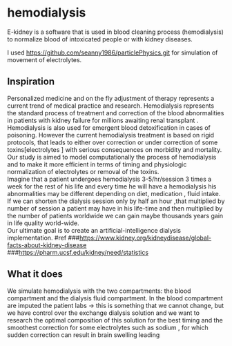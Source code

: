 # hemodialysis
E-kidney is a software that is used in blood cleaning process (hemodialysis) to normalize blood of intoxicated people or with kidney diseases.

I used https://github.com/seanny1986/particlePhysics.git for simulation of movement of electrolytes.


## Inspiration

Personalized medicine and on the fly adjustment of therapy represents a current trend of medical practice and research.
Hemodialysis represents the standard  process of treatment and correction of the blood abnormalities in patients with kidney failure for millions awaiting renal transplant . Hemodialysis is also used for emergent  blood detoxification in cases of poisoning. However the current hemodialysis treatment is based on rigid protocols, that leads to either over correction or under correction  of some toxins[electrolytes ] with serious consequences on morbidity and mortality. 
 Our study is aimed to model computationally the process of hemodialysis and  to make it more efficient in terms of timing and physiologic normalization of electrolytes or removal of the toxins.  
 Imagine that a patient undergoes hemodialysis 3-5/hr/session 3 times a week for the rest of his life and every time he will have a hemodialysis his abnormalities may be different depending on diet, medication , fluid intake. If we can shorten the dialysis session only by half an hour ,that multiplied by number of session  a patient may have in his life-time and then multiplied by the number of patients worldwide we can gain maybe thousands years gain in life quality world-wide.   
Our ultimate goal is to create an artificial-intelligence dialysis implementation. 
#ref
###https://www.kidney.org/kidneydisease/global-facts-about-kidney-disease
###https://pharm.ucsf.edu/kidney/need/statistics

## What it does
We simulate hemodialysis with the two compartments:
 the blood compartment and the dialysis fluid compartment.
In the blood compartment are imputed the patient labs -> this is something that we cannot change, but we have control over the exchange dialysis solution and we want to research the optimal composition of this solution for the best timing and the smoothest correction for some electrolytes such as sodium , for which sudden correction can result in brain swelling leading  

